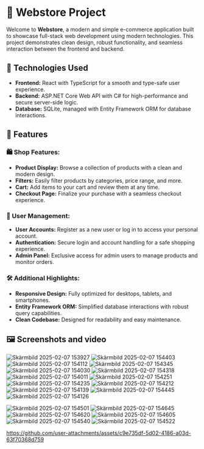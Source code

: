# 🛒 Webstore Project

Welcome to **Webstore**, a modern and simple e-commerce application built to showcase full-stack web development using modern technologies. This project demonstrates clean design, robust functionality, and seamless interaction between the frontend and backend.

## 🚀 Technologies Used

- **Frontend:** React with TypeScript for a smooth and type-safe user experience.
- **Backend:** ASP.NET Core Web API with C# for high-performance and secure server-side logic.
- **Database:** SQLite, managed with Entity Framework ORM for database interactions.

## 🌟 Features

### 🛍️ Shop Features:
- **Product Display:** Browse a collection of products with a clean and modern design.  
- **Filters:** Easily filter products by categories, price range, and more.  
- **Cart:** Add items to your cart and review them at any time.  
- **Checkout Page:** Finalize your purchase with a seamless checkout experience.  

### 👤 User Management:
- **User Accounts:** Register as a new user or log in to access your personal account.  
- **Authentication:** Secure login and account handling for a safe shopping experience.  
- **Admin Panel:** Exclusive access for admin users to manage products and monitor orders.  

### 🛠️ Additional Highlights:
- **Responsive Design:** Fully optimized for desktops, tablets, and smartphones.  
- **Entity Framework ORM:** Simplified database interactions with robust query capabilities.  
- **Clean Codebase:** Designed for readability and easy maintenance.  

## 🖼️ Screenshots and video

![Skärmbild 2025-02-07 153927](https://github.com/user-attachments/assets/0b566d5e-a1b1-4360-958a-23c4fb2158b0)
![Skärmbild 2025-02-07 154403](https://github.com/user-attachments/assets/4df58b9f-ec86-4d5e-89cc-4956ced07d9d)
![Skärmbild 2025-02-07 154112](https://github.com/user-attachments/assets/93b429c2-49fd-4c77-b69c-30e402af7b76)
![Skärmbild 2025-02-07 154345](https://github.com/user-attachments/assets/740dbba8-2990-4b99-ad30-0bb5b9f8a72d)
![Skärmbild 2025-02-07 154030](https://github.com/user-attachments/assets/c7cb2f25-971f-4727-9e14-2000f68b72aa)
![Skärmbild 2025-02-07 154318](https://github.com/user-attachments/assets/7c65a417-ba4b-40df-a0ae-75b0e9407ea5)
![Skärmbild 2025-02-07 154011](https://github.com/user-attachments/assets/831dbf6b-dd9e-4420-803c-1a208c032c1d)
![Skärmbild 2025-02-07 154251](https://github.com/user-attachments/assets/fc7bfaa3-cf85-4378-8114-768ed27ecbea)
![Skärmbild 2025-02-07 154235](https://github.com/user-attachments/assets/dfc08046-d90b-4f5a-bdcb-ea559adda64f)
![Skärmbild 2025-02-07 154212](https://github.com/user-attachments/assets/8ef652ff-5a5b-4c91-8b2a-a1d6dc1c9d6c)
![Skärmbild 2025-02-07 154139](https://github.com/user-attachments/assets/af07dce4-0814-461f-823c-f45e79a2ecdd)
![Skärmbild 2025-02-07 154445](https://github.com/user-attachments/assets/5b12426a-ffc8-4e44-990d-48e4ac1f6221)
![Skärmbild 2025-02-07 154126](https://github.com/user-attachments/assets/1d7e10a8-931d-43aa-96ff-aab60b3fa346)

![Skärmbild 2025-02-07 154501](https://github.com/user-attachments/assets/2b8fd11f-a544-4fa4-bbfc-3ab69c040577)
![Skärmbild 2025-02-07 154645](https://github.com/user-attachments/assets/f7d9bfeb-811e-4349-bd6d-f03bb8c1e144)
![Skärmbild 2025-02-07 154620](https://github.com/user-attachments/assets/757c6f7a-60e2-4baa-9c78-81e6c113b620)
![Skärmbild 2025-02-07 154605](https://github.com/user-attachments/assets/1bca23a9-356b-4602-a410-bb0093db16bf)
![Skärmbild 2025-02-07 154540](https://github.com/user-attachments/assets/eeb844a8-1b2e-41c1-8f36-8203db5e7190)
![Skärmbild 2025-02-07 154522](https://github.com/user-attachments/assets/beb8905b-0df9-4ab4-b9ee-f5771d5c8a9a)



https://github.com/user-attachments/assets/c9e735df-5d02-4186-a03d-63f70368d759
